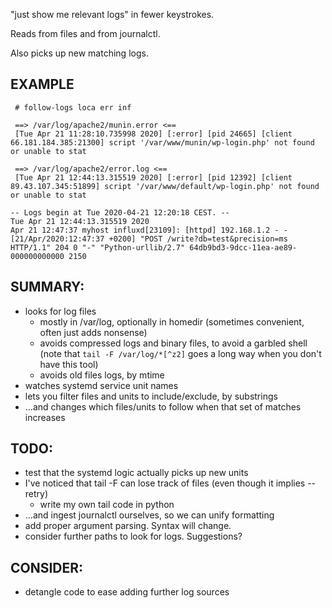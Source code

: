 "just show me relevant logs" in fewer keystrokes.

Reads from files and from journalctl. 

Also picks up new matching logs.


## EXAMPLE
```
 # follow-logs loca err inf

 ==> /var/log/apache2/munin.error <==
 [Tue Apr 21 11:28:10.735998 2020] [:error] [pid 24665] [client 66.181.184.385:21300] script '/var/www/munin/wp-login.php' not found or unable to stat

 ==> /var/log/apache2/error.log <==
 [Tue Apr 21 12:44:13.315519 2020] [:error] [pid 12392] [client 89.43.107.345:51899] script '/var/www/default/wp-login.php' not found or unable to stat

-- Logs begin at Tue 2020-04-21 12:20:18 CEST. --
Tue Apr 21 12:44:13.315519 2020
Apr 21 12:47:37 myhost influxd[23109]: [httpd] 192.168.1.2 - - [21/Apr/2020:12:47:37 +0200] "POST /write?db=test&precision=ms HTTP/1.1" 204 0 "-" "Python-urllib/2.7" 64db9bd3-9dcc-11ea-ae89-000000000000 2150

```

## SUMMARY:
- looks for log files
  - mostly in /var/log,   optionally in homedir (sometimes convenient, often just adds nonsense)
  - avoids compressed logs and binary files, to avoid a garbled shell (note that `tail -F /var/log/*[^z2]` goes a long way when you don't have this tool)
  - avoids old files logs, by mtime
- watches systemd service unit names
- lets you filter files and units to include/exclude, by substrings
- ...and changes which files/units to follow when that set of matches increases

## TODO:
- test that the systemd logic actually picks up new units
- I've noticed that tail -F can lose track of files (even though it implies --retry)
  - write my own tail code in python
- ...and ingest journalctl ourselves, so we can unify formatting
- add proper argument parsing. Syntax will change.
- consider further paths to look for logs. Suggestions?

## CONSIDER:
- detangle code to ease adding further log sources


